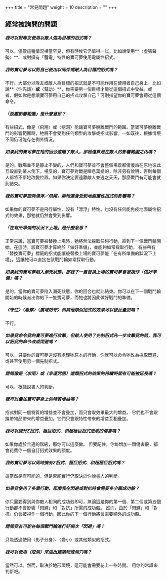 +++
title = "常見問題"
weight = 10
description = ""
+++
## 經常被詢問的問題

##### 我可以對隊友使用以敵人做為目標的招式嗎？
可以。儘管這種情況相當罕見，但有時候它仍值得一試，比如說使用**〈虛張聲勢〉**、或對擁有「蓄電」特性的寶可夢使用電屬性招式。

##### 我的寶可夢可以對自己使用以同伴或敵人為目標的招式嗎？
不行。大部分以隊友或敵人為目標的招式就是不可能作用在使用者自己身上，比如說**〈你先請〉**或**〈幫助〉**，你需要另一個目標才能從這個招式中受益。或者，假如你是想讓寶可夢用自己的招式攻擊自己？可別指望你的寶可夢會聽從這個命令。

##### 「脫離影響範圍」是什麼意思？
有些招式，像是〈飛翔〉或〈挖洞〉能讓寶可夢脫離戰鬥的範圍。當寶可夢脫離戰鬥的影響範圍時，牠將不會受到任何類型的攻擊或招式影響。一如既往，根據情境不同仍可能存在例外情況。

##### 如果我的寶可夢在牠的回合遠離了敵人，那牠還算是在敵人的影響範圍之內嗎？
是的。戰場並不是靜止不變的，人們和寶可夢並不會整個場景都傻傻站在原地彼此互毆直到某人倒下。相反的，寶可夢對戰是瞬息萬變的，除非另有說明，否則每個人都將不斷地改變位置。如果你決定要遠離敵人並逃之夭夭，那麼戰鬥有可能會就此結束。

##### 我的寶可夢能夠漂浮／飛翔，那牠還會受到地面屬性招式的影響嗎？
如果你的寶可夢不是飛行屬性、沒有「漂浮」特性、也沒有任何能免疫地面屬性招式的效果，那牠就仍然會受到影響。

##### 「在有所準備的狀況下上場」是什麼意思？
正常來說，當寶可夢被替換上場時，牠將無法採取任何行動，直到下一個戰鬥輪開始。在這時，該寶可夢才算終於「做好準備」，並能夠如常採取行動。
有些帶有「替換寶可夢」標籤的招式能讓被替換上場的寶可夢能「在有所準備的狀況下上場」，這讓牠可以直接在該戰鬥輪如常採取行動。

##### 如果我的寶可夢陷入瀕死狀態，那我下一隻替換上場的寶可夢會被視作「做好準備」嗎？
是的。當你的寶可夢陷入瀕死狀態，你的回合也就此結束。你可以在下一個戰鬥輪開始的時候派出你的下一隻寶可夢，而牠也將因此做好戰鬥的準備。

##### 〈守住〉〈看穿〉〈廣域防守〉和其他類似招式的效果可以彼此疊加嗎？
不行。

##### 如果我命令我的寶可夢進行攻擊，但敵人使用了先制招式先一步攻擊我的話，我可以把我的命令改成閃避嗎？
可以，只要你的寶可夢還沒有處理牠原本的行動，你就可以命令牠改為採取閃避、或甚至使用另一個先制招式。

##### 請問像是〈求雨〉或〈幸運咒語〉這類招式的效果的持續時間有可能被延長嗎？
可以，根據說書人的判斷。

##### 我可以疊加寶可夢身上的特質增益嗎？
招式對同一個特質的增益並不會疊加，而只會取效果最大的增益。
它們也不會跟攜帶物品帶來的增益疊加，它們只會跟特性帶來的增益互相疊加。

##### 我可以提升Z招式、極巨招式、和超極巨招式造成的傷害嗎？
如果你處於合適的階級，那你可以這麼做。
但要記住，你每增加一顆傷害骰，都會花費你一個自訂招式效果的額度。

##### 我的寶可夢可以同時擁有Z招式、極巨招式、和超極巨招式嗎？
這當然是有可能的，但是否能實行仍取決於你說書人的判斷。

##### 如果我使用了多重行動，那麼我在閃避或對抗時會需要多少顆成功骰？
你只需要得到與你敵人相同的成功骰即可，無論這是你的第一個、第二個或第五個行動都不會影響「閃避」和「對抗」所需的成功骰。
然而，由於「閃避」和「對抗」仍會被視作一個行動，因此你的下一個行動將會需要額外的成功骰。

##### 請問我有可能在每個戰鬥輪進行好幾次「閃避」嗎？
只能透過使用〈影子分身〉、〈變小〉或其他類似的招式。

##### 我可以使用〈挖洞〉來逃出建築物或洞穴嗎？
當然可以。然而，取決於地形環境，這可能會需要花上一些時間。
用你的常識來判斷吧。